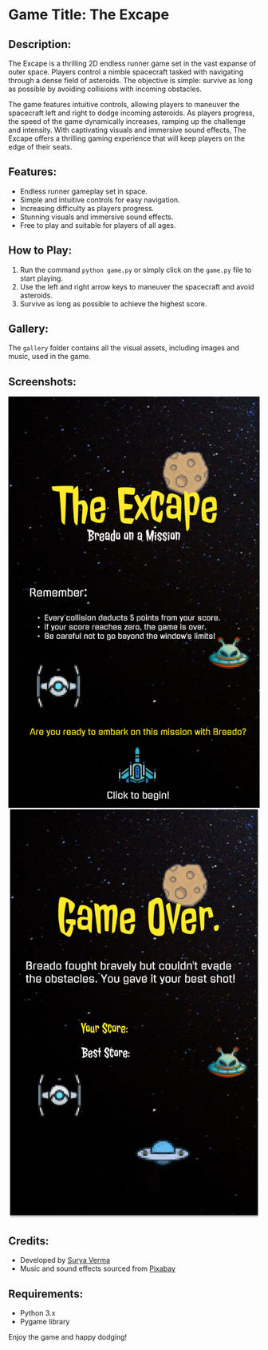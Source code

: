 # Game Title: The Excape

## Description:
The Excape is a thrilling 2D endless runner game set in the vast expanse of outer space. Players control a nimble spacecraft tasked with navigating through a dense field of asteroids. The objective is simple: survive as long as possible by avoiding collisions with incoming obstacles.

The game features intuitive controls, allowing players to maneuver the spacecraft left and right to dodge incoming asteroids. As players progress, the speed of the game dynamically increases, ramping up the challenge and intensity. With captivating visuals and immersive sound effects, The Excape offers a thrilling gaming experience that will keep players on the edge of their seats.

## Features:
- Endless runner gameplay set in space.
- Simple and intuitive controls for easy navigation.
- Increasing difficulty as players progress.
- Stunning visuals and immersive sound effects.
- Free to play and suitable for players of all ages.

## How to Play:
1. Run the command `python game.py` or simply click on the `game.py` file to start playing.
2. Use the left and right arrow keys to maneuver the spacecraft and avoid asteroids.
3. Survive as long as possible to achieve the highest score.

## Gallery:
The `gallery` folder contains all the visual assets, including images and music, used in the game.

## Screenshots:
![Screenshot 1](gallery/sprites/welcome-screen.png)
![Screenshot 2](gallery/sprites/end-screen.png)

## Credits:
- Developed by [Surya Verma](https://www.linkedin.com/in/surya-verma/)
- Music and sound effects sourced from [Pixabay](https://pixabay.com/sound-effects/)

## Requirements:
- Python 3.x
- Pygame library

Enjoy the game and happy dodging!